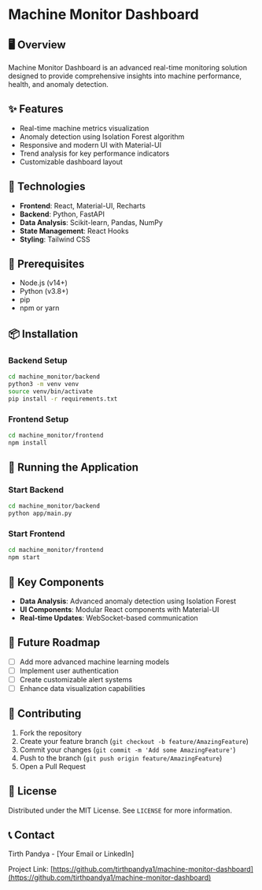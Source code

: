 # Machine Monitor Dashboard

## 🖥️ Overview
Machine Monitor Dashboard is an advanced real-time monitoring solution designed to provide comprehensive insights into machine performance, health, and anomaly detection.

## ✨ Features
- Real-time machine metrics visualization
- Anomaly detection using Isolation Forest algorithm
- Responsive and modern UI with Material-UI
- Trend analysis for key performance indicators
- Customizable dashboard layout

## 🚀 Technologies
- **Frontend**: React, Material-UI, Recharts
- **Backend**: Python, FastAPI
- **Data Analysis**: Scikit-learn, Pandas, NumPy
- **State Management**: React Hooks
- **Styling**: Tailwind CSS

## 🔧 Prerequisites
- Node.js (v14+)
- Python (v3.8+)
- pip
- npm or yarn

## 📦 Installation

### Backend Setup
```bash
cd machine_monitor/backend
python3 -m venv venv
source venv/bin/activate
pip install -r requirements.txt
```

### Frontend Setup
```bash
cd machine_monitor/frontend
npm install
```

## 🏃 Running the Application

### Start Backend
```bash
cd machine_monitor/backend
python app/main.py
```

### Start Frontend
```bash
cd machine_monitor/frontend
npm start
```

## 🔬 Key Components
- **Data Analysis**: Advanced anomaly detection using Isolation Forest
- **UI Components**: Modular React components with Material-UI
- **Real-time Updates**: WebSocket-based communication

## 🔮 Future Roadmap
- [ ] Add more advanced machine learning models
- [ ] Implement user authentication
- [ ] Create customizable alert systems
- [ ] Enhance data visualization capabilities

## 🤝 Contributing
1. Fork the repository
2. Create your feature branch (`git checkout -b feature/AmazingFeature`)
3. Commit your changes (`git commit -m 'Add some AmazingFeature'`)
4. Push to the branch (`git push origin feature/AmazingFeature`)
5. Open a Pull Request

## 📄 License
Distributed under the MIT License. See `LICENSE` for more information.

## 📞 Contact
Tirth Pandya - [Your Email or LinkedIn]

Project Link: [https://github.com/tirthpandya1/machine-monitor-dashboard](https://github.com/tirthpandya1/machine-monitor-dashboard)
